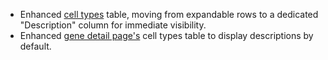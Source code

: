 - Enhanced [cell types](/cell-types) table, moving from expandable rows to a dedicated "Description" column for immediate visibility.
- Enhanced [gene detail page's](/genes/MMRN1) cell types table to display descriptions by default.
